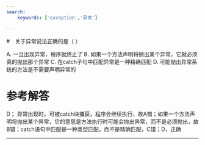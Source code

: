 ```yaml
---
search:
    keywords: ['exception','异常']

---
```



#　关于异常说法正确的是（ ）

A. 一旦出现异常，程序就终止了
B. 如果一个方法声明将抛出某个异常，它就必须真的抛出那个异常
C. 在catch子句中匹配异常是一种精确匹配
D. 可能抛出异常系统的方法是不需要声明异常的

# 参考解答

D；
异常出现时，可被catch块捕获，程序会继续执行，故A错；如果一个方法声明将抛出某个异常，它的意思是方法执行时可能会抛出异常，而不是必须抛出，故B错；catch语句中匹配是一种类型匹配，而不是精确匹配，C错；D，正确

---



